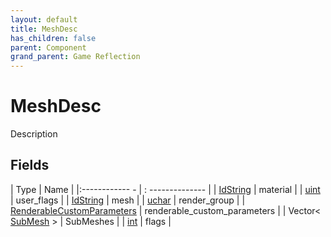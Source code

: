 ```yaml
---
layout: default
title: MeshDesc
has_children: false
parent: Component
grand_parent: Game Reflection
---
```

# MeshDesc
Description 

## Fields
| Type | Name |
|:------------ - | : -------------- |
| [IdString](game-reflection/components/id_string.md) | material |
| [uint](game-reflection/components/uint.md) | user_flags |
| [IdString](game-reflection/components/id_string.md) | mesh |
| [uchar](game-reflection/enums/uchar.md) | render_group |
| [RenderableCustomParameters](game-reflection/components/renderable_custom_parameters.md) | renderable_custom_parameters |
| Vector< [SubMesh](game-reflection/classes/sub_mesh.md) > | SubMeshes |
| [int](game-reflection/enums/int.md) | flags |
